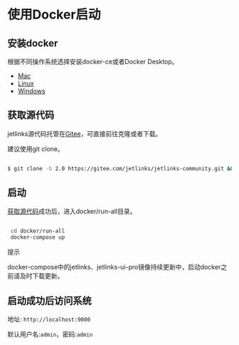 # 使用Docker启动

## 安装docker

根据不同操作系统选择安装docker-ce或者Docker Desktop。  
- <a href='https://hub.docker.com/editions/community/docker-ce-desktop-mac'>Mac</a>
- <a href='https://hub.docker.com/search?q=&type=edition&offering=community&sort=updated_at&order=desc&operating_system=linux'>Linux</a>
- <a href='https://hub.docker.com/editions/community/docker-ce-desktop-windows'>Windows</a>  


## 获取源代码
jetlinks源代码托管在<a href='https://gitee.com/jetlinks/jetlinks-community'>Gitee</a>，可直接前往克隆或者下载。  

建议使用git clone。
```bash

$ git clone -b 2.0 https://gitee.com/jetlinks/jetlinks-community.git && cd jetlinks-community

```

## 启动
<a href='#获取源代码'>获取源代码</a>成功后，进入docker/run-all目录。  
```bash

 cd docker/run-all
 docker-compose up

```

<div class='explanation info'>
  <p class='explanation-title-warp'> 
    <span class='iconfont icon-tishi explanation-icon'></span>
    <span class='explanation-title font-weight'>提示</span>
  </p>

docker-compose中的jetlinks、jetlinks-ui-pro镜像持续更新中，启动docker之前请及时下载更新。

</div>

## 启动成功后访问系统  

地址: `http://localhost:9000`  

默认用户名:`admin`，密码:`admin`